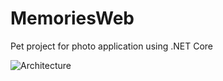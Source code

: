 # MemoriesWeb
Pet project for photo application using .NET Core

![Architecture](https://cloud.githubusercontent.com/assets/1974887/22428269/46785046-e6fe-11e6-8dc0-f3382a630581.png)
